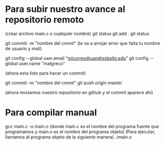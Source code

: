 # Para subir nuestro avance al repositorio remoto

(crear archivo main.c o cualquier nombre)
git status
git add . 
git status


git commit -m "nombre del cmmit"
(te va a arrojar error que falta tu nombre de usuario y mail)

git config --global user.email "micorreo@uandresbello.edu"
git config --global user.name "matgreco"

(ahora esta listo para hacer un commit)

git commit -m "nombre del cmmit"
git push origin master

(ahora revisamos nuestro repositorio en github y el commit aparece ahi)

# Para compilar manual
gcc main.c -o main.o
(donde main.c es el nombre del programa fuente que programamos y main.o es el nombre del programa objeto)
(Para ejecutar, llamamos al programa objeto de la siguiente manera)
./main.o

